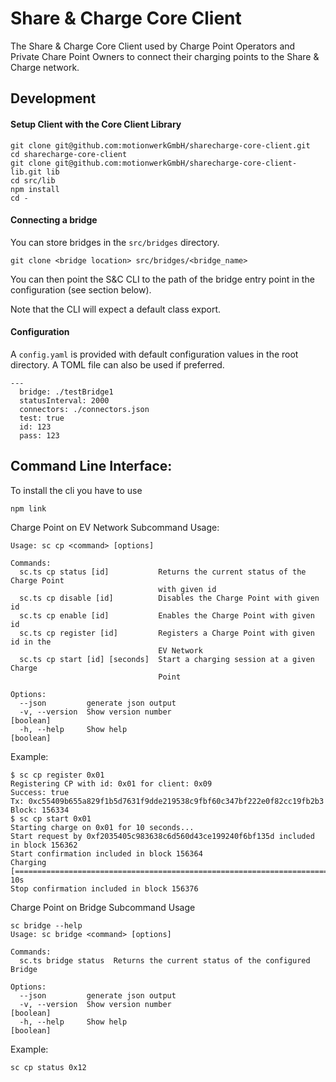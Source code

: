 # Share & Charge Core Client

The Share & Charge Core Client used by Charge Point Operators and Private Chare Point Owners to connect their charging points to the Share & Charge network.

## Development

#### Setup Client with the Core Client Library

```
git clone git@github.com:motionwerkGmbH/sharecharge-core-client.git
cd sharecharge-core-client
git clone git@github.com:motionwerkGmbH/sharecharge-core-client-lib.git lib
cd src/lib
npm install
cd -
```

#### Connecting a bridge

You can store bridges in the `src/bridges` directory.

```
git clone <bridge location> src/bridges/<bridge_name>
```

You can then point the S&C CLI to the path of the bridge entry point in the configuration (see section below). 

Note that the CLI will expect a default class export.  


#### Configuration

A `config.yaml` is provided with default configuration values in the root directory. A TOML file can also be used if preferred. 

```
--- 
  bridge: ./testBridge1
  statusInterval: 2000
  connectors: ./connectors.json
  test: true
  id: 123
  pass: 123
```


## Command Line Interface:

To install the cli you have to use

```
npm link
```

Charge Point on EV Network Subcommand Usage:

```
Usage: sc cp <command> [options]

Commands:
  sc.ts cp status [id]           Returns the current status of the Charge Point
                                 with given id
  sc.ts cp disable [id]          Disables the Charge Point with given id
  sc.ts cp enable [id]           Enables the Charge Point with given id
  sc.ts cp register [id]         Registers a Charge Point with given id in the
                                 EV Network
  sc.ts cp start [id] [seconds]  Start a charging session at a given Charge
                                 Point

Options:
  --json         generate json output
  -v, --version  Show version number                                   [boolean]
  -h, --help     Show help                                             [boolean]
```

Example:
```
$ sc cp register 0x01
Registering CP with id: 0x01 for client: 0x09
Success: true
Tx: 0xc55409b655a829f1b5d7631f9dde219538c9fbf60c347bf222e0f82cc19fb2b3
Block: 156334
$ sc cp start 0x01
Starting charge on 0x01 for 10 seconds...
Start request by 0xf2035405c983638c6d560d43ce199240f6bf135d included in block 156362
Start confirmation included in block 156364
Charging [================================================================================] 10s
Stop confirmation included in block 156376
```

Charge Point on Bridge Subcommand Usage 

```
sc bridge --help
Usage: sc bridge <command> [options]

Commands:
  sc.ts bridge status  Returns the current status of the configured Bridge

Options:
  --json         generate json output
  -v, --version  Show version number                                   [boolean]
  -h, --help     Show help                                             [boolean]
```

Example:
```
sc cp status 0x12
```

